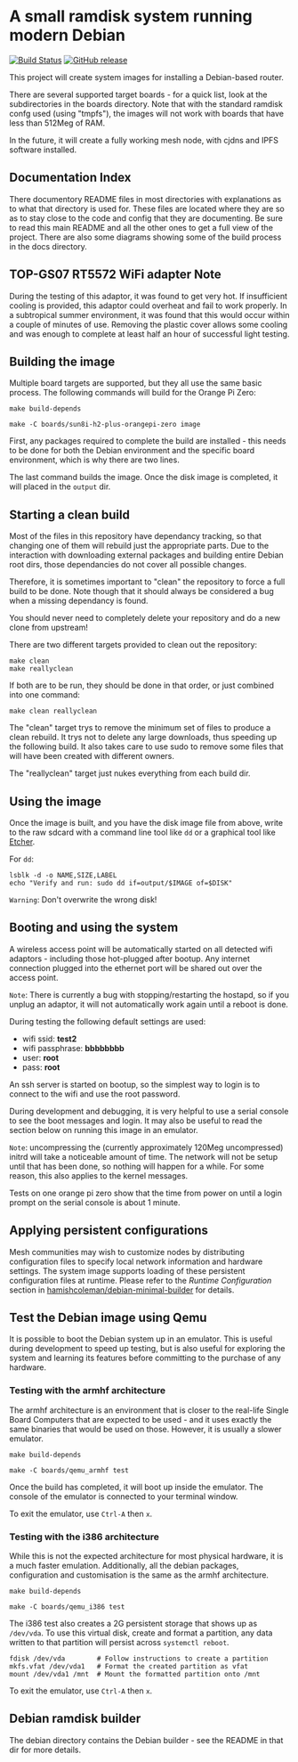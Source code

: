 A small ramdisk system running modern Debian
============================================

[![Build Status](https://travis-ci.org/tomeshnet/mesh-orange.svg?branch=master)](https://travis-ci.org/tomeshnet/mesh-orange)
[![GitHub release](https://img.shields.io/github/release/tomeshnet/mesh-orange.svg)](https://github.com/tomeshnet/mesh-orange/releases)

This project will create system images for installing a Debian-based
router.

There are several supported target boards - for a quick list, look at
the subdirectories in the boards directory.  Note that with the standard
ramdisk confg used (using "tmpfs"), the images will not work with boards
that have less than 512Meg of RAM.

In the future, it will create a fully working mesh node, with cjdns
and IPFS software installed.


Documentation Index
-------------------

There documentory README files in most directories with explanations as
to what that directory is used for.  These files are located where they
are so as to stay close to the code and config that they are documenting.
Be sure to read this main README and all the other ones to get a full view
of the project.  There are also some diagrams showing some of the build
process in the docs directory.


TOP-GS07 RT5572 WiFi adapter Note
---------------------------------

During the testing of this adaptor, it was found to get very hot.  If
insufficient cooling is provided, this adaptor could overheat and fail
to work properly.  In a subtropical summer environment, it was found
that this would occur within a couple of minutes of use.  Removing the
plastic cover allows some cooling and was enough to complete at least
half an hour of successful light testing.

Building the image
------------------

Multiple board targets are supported, but they all use the same basic
process.  The following commands will build for the Orange Pi Zero:

    make build-depends

    make -C boards/sun8i-h2-plus-orangepi-zero image

First, any packages required to complete the build are installed -
this needs to be done for both the Debian environment and the specific
board environment, which is why there are two lines.

The last command builds the image.  Once the disk image is completed,
it will placed in the `output` dir.

Starting a clean build
----------------------

Most of the files in this repository have dependancy tracking, so that
changing one of them will rebuild just the appropriate parts.  Due to
the interaction with downloading external packages and building entire
Debian root dirs, those dependancies do not cover all possible changes.

Therefore, it is sometimes important to "clean" the repository to force
a full build to be done.  Note though that it should always be considered
a bug when a missing dependancy is found.

You should never need to completely delete your repository and do a new
clone from upstream!

There are two different targets provided to clean out the repository:

    make clean
    make reallyclean

If both are to be run, they should be done in that order, or just combined
into one command:

    make clean reallyclean

The "clean" target trys to remove the minimum set of files to produce
a clean rebuild.  It trys not to delete any large downloads, thus
speeding up the following build.  It also takes care to use sudo to
remove some files that will have been created with different owners.

The "reallyclean" target just nukes everything from each build dir.


Using the image
---------------

Once the image is built, and you have the disk image file from above,
write to the raw sdcard with a command line tool like `dd` or a
graphical tool like [Etcher](https://etcher.io).

For `dd`:

    lsblk -d -o NAME,SIZE,LABEL
    echo "Verify and run: sudo dd if=output/$IMAGE of=$DISK"

`Warning`: Don't overwrite the wrong disk!

Booting and using the system
----------------------------

A wireless access point will be automatically started on all detected
wifi adaptors - including those hot-plugged after bootup.  Any internet
connection plugged into the ethernet port will be shared out over the
access point.

`Note`: There is currently a bug with stopping/restarting the hostapd,
so if you unplug an adaptor, it will not automatically work again until
a reboot is done.

During testing the following default settings are used:

* wifi ssid: **test2**
* wifi passphrase: **bbbbbbbb**
* user: **root**
* pass: **root**

An ssh server is started on bootup, so the simplest way to login is to
connect to the wifi and use the root password.

During development and debugging, it is very helpful to use a serial
console to see the boot messages and login.  It may also be useful
to read the section below on running this image in an emulator.

`Note`: uncompressing the (currently approximately 120Meg uncompressed) initrd
will take a noticeable amount of time.  The network will not be setup until
that has been done, so nothing will happen for a while.  For some reason, this
also applies to the kernel messages.

Tests on one orange pi zero show that the time from power on until a login
prompt on the serial console is about 1 minute.


Applying persistent configurations
----------------------------------

Mesh communities may wish to customize nodes by distributing configuration
files to specify local network information and hardware settings. The system
image supports loading of these persistent configuration files at runtime.
Please refer to the _Runtime Configuration_ section in
[hamishcoleman/debian-minimal-builder](https://github.com/hamishcoleman/debian-minimal-builder)
for details.


Test the Debian image using Qemu
--------------------------------

It is possible to boot the Debian system up in an emulator.  This is
useful during development to speed up testing, but is also useful for
exploring the system and learning its features before committing to the
purchase of any hardware.

### Testing with the armhf architecture

The armhf architecture is an environment that is closer to the real-life
Single Board Computers that are expected to be used - and it uses exactly
the same binaries that would be used on those.  However, it is usually
a slower emulator.

    make build-depends

    make -C boards/qemu_armhf test

Once the build has completed, it will boot up inside the emulator.  The
console of the emulator is connected to your terminal window.

To exit the emulator, use `Ctrl-A` then `x`.

### Testing with the i386 architecture

While this is not the expected architecture for most physical hardware,
it is a much faster emulation.  Additionally, all the debian packages,
configuration and customisation is the same as the armhf architecture.

    make build-depends

    make -C boards/qemu_i386 test

The i386 test also creates a 2G persistent storage that shows up as
`/dev/vda`. To use this virtual disk, create and format a partition, any
data written to that partition will persist across `systemctl reboot`.

    fdisk /dev/vda        # Follow instructions to create a partition
    mkfs.vfat /dev/vda1   # Format the created partition as vfat
    mount /dev/vda1 /mnt  # Mount the formatted partition onto /mnt

To exit the emulator, use `Ctrl-A` then `x`.

Debian ramdisk builder
----------------------

The debian directory contains the Debian builder - see the README in
that dir for more details.
